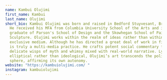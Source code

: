 ```yaml
---
name: Kambui Olujimi
first_name: Kambui
last_name: Olujimi
short_bio: Kambui Olujimi was born and raised in Bedford Stuyvesant, Brooklyn.
  He received his MFA from Columbia University School of the Arts and is a
  graduate of Parson's School of Design and the Skowhegan School of Painting and
  Sculpture. Olujimi works within the realm of ideas rather than within an
  exclusive medium. Although he has directed a great deal of work in film, his
  is truly a multi-media practice. He crafts potent social commentary from
  delicate wisps of myth and whimsy mixed with real-world narrative. Lyrical and
  elliptical rather than ideological, Olujimi’s art transcends the political
  sphere, affirming its own autonomy.
website: "https://kambuiolujimi.com/ "
instagram: kambuiolujimi
---
```


